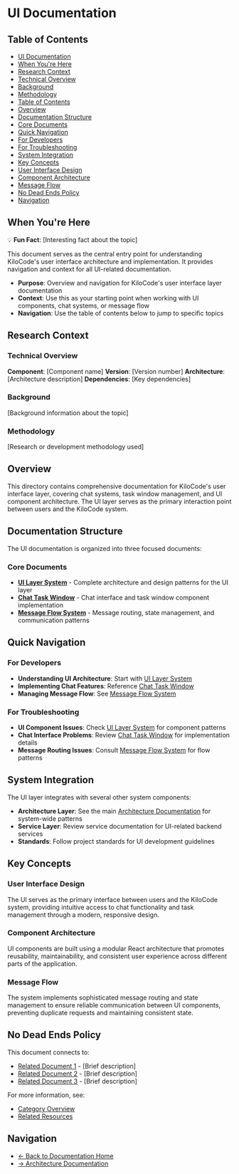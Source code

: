 # UI Documentation

## Table of Contents
- [UI Documentation](#ui-documentation)
- [When You're Here](#when-youre-here)
- [Research Context](#research-context)
- [Technical Overview](#technical-overview)
- [Background](#background)
- [Methodology](#methodology)
- [Table of Contents](#table-of-contents)
- [Overview](#overview)
- [Documentation Structure](#documentation-structure)
- [Core Documents](#core-documents)
- [Quick Navigation](#quick-navigation)
- [For Developers](#for-developers)
- [For Troubleshooting](#for-troubleshooting)
- [System Integration](#system-integration)
- [Key Concepts](#key-concepts)
- [User Interface Design](#user-interface-design)
- [Component Architecture](#component-architecture)
- [Message Flow](#message-flow)
- [No Dead Ends Policy](#no-dead-ends-policy)
- [Navigation](#navigation)

## When You're Here

💡 **Fun Fact**: \[Interesting fact about the topic]

This document serves as the central entry point for understanding KiloCode's user interface
architecture and implementation. It provides navigation and context for all UI-related
documentation.

- **Purpose**: Overview and navigation for KiloCode's user interface layer documentation
- **Context**: Use this as your starting point when working with UI components, chat systems, or
  message flow
- **Navigation**: Use the table of contents below to jump to specific topics

## Research Context

### Technical Overview

**Component**: \[Component name]
**Version**: \[Version number]
**Architecture**: \[Architecture description]
**Dependencies**: \[Key dependencies]

### Background

\[Background information about the topic]

### Methodology

\[Research or development methodology used]

## Overview

This directory contains comprehensive documentation for KiloCode's user interface layer, covering
chat systems, task window management, and UI component architecture. The UI layer serves as the
primary interaction point between users and the KiloCode system.

## Documentation Structure

The UI documentation is organized into three focused documents:

### Core Documents

- **[UI Layer System](UI_LAYER_SYSTEM.md)** - Complete architecture and design patterns for the UI
  layer
- **[Chat Task Window](UI_CHAT_TASK_WINDOW.md)** - Chat interface and task window component
  implementation
- **[Message Flow System](UI_MESSAGE_FLOW_SYSTEM.md)** - Message routing, state management, and
  communication patterns

## Quick Navigation

### For Developers

- **Understanding UI Architecture**: Start with [UI Layer System](UI_LAYER_SYSTEM.md)
- **Implementing Chat Features**: Reference [Chat Task Window](UI_CHAT_TASK_WINDOW.md)
- **Managing Message Flow**: See [Message Flow System](UI_MESSAGE_FLOW_SYSTEM.md)

### For Troubleshooting

- **UI Component Issues**: Check [UI Layer System](UI_LAYER_SYSTEM.md) for component patterns
- **Chat Interface Problems**: Review [Chat Task Window](UI_CHAT_TASK_WINDOW.md) for implementation
  details
- **Message Routing Issues**: Consult [Message Flow System](UI_MESSAGE_FLOW_SYSTEM.md) for flow
  patterns

## System Integration

The UI layer integrates with several other system components:

- **Architecture Layer**: See the main [Architecture Documentation](../../docs/README.md) for
  system-wide patterns
- **Service Layer**: Review service documentation for UI-related backend services
- **Standards**: Follow project standards for UI development guidelines

## Key Concepts

### User Interface Design

The UI serves as the primary interface between users and the KiloCode system, providing intuitive
access to chat functionality and task management through a modern, responsive design.

### Component Architecture

UI components are built using a modular React architecture that promotes reusability,
maintainability, and consistent user experience across different parts of the application.

### Message Flow

The system implements sophisticated message routing and state management to ensure reliable
communication between UI components, preventing duplicate requests and maintaining consistent state.

## No Dead Ends Policy

This document connects to:
- [Related Document 1](./related-doc-1.md) - \[Brief description]
- [Related Document 2](./related-doc-2.md) - \[Brief description]
- [Related Document 3](./related-doc-3.md) - \[Brief description]

For more information, see:
- [Category Overview](../category/)
- [Related Resources](../resources/)

## Navigation
- [← Back to Documentation Home](../../docs/README.md)
- [→ Architecture Documentation](../../docs/README.md)
